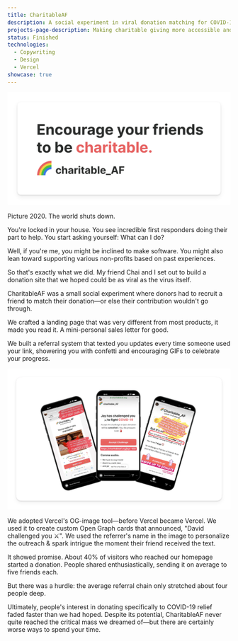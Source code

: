 ```yaml
---
title: CharitableAF
description: A social experiment in viral donation matching for COVID-19 relief using personalized Open Graph images, SMS chains, and referral incentives.
projects-page-description: Making charitable giving more accessible and impactful.
status: Finished
technologies:
  - Copywriting
  - Design
  - Vercel
showcase: true
---
```


![CharitableAF social media banner encouraging users to challenge friends to match donations for charity](/assets/images/charitableaf-challenge.png)

Picture 2020. The world shuts down.

You're locked in your house. You see incredible first responders doing their part to help. You start asking yourself: What can I do?

Well, if you're me, you might be inclined to make software. You might also lean toward supporting various non-profits based on past experiences.

So that's exactly what we did. My friend Chai and I set out to build a donation site that we hoped could be as viral as the virus itself.

CharitableAF was a small social experiment where donors had to recruit a friend to match their donation—or else their contribution wouldn't go through.

We crafted a landing page that was very different from most products, it made you read it. A mini-personal sales letter for good.

We built a referral system that texted you updates every time someone used your link, showering you with confetti and encouraging GIFs to celebrate your progress.

![Spread the word - social proof of CharitableAF being shared on Instagram stories by multiple users](/assets/images/charitableaf-social-shares.png)


We adopted Vercel's OG-image tool—before Vercel became Vercel. 
We used it to create custom Open Graph cards that announced, "David challenged you ⚔️". We used the referrer's name in the image to personalize the outreach & spark intrigue the moment their friend received the text. 

It showed promise. About 40% of visitors who reached our homepage started a donation. People shared enthusiastically, sending it on average to five friends each.

But there was a hurdle: the average referral chain only stretched about four people deep.

Ultimately, people's interest in donating specifically to COVID-19 relief faded faster than we had hoped. Despite its potential, CharitableAF never quite reached the critical mass we dreamed of—but there are certainly worse ways to spend your time.
